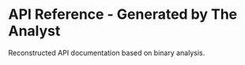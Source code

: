 # API Reference - Generated by The Analyst

Reconstructed API documentation based on binary analysis.
